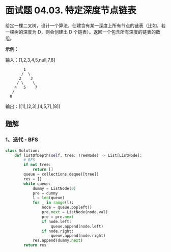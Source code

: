 # 面试题 04.03. 特定深度节点链表

给定一棵二叉树，设计一个算法，创建含有某一深度上所有节点的链表（比如，若一棵树的深度为 D，则会创建出 D 个链表）。返回一个包含所有深度的链表的数组。

 

**示例：**

输入：[1,2,3,4,5,null,7,8]

```
   	    1
   	   /  \ 
 	  2    3
	 / \    \ 
	4   5    7
   /
  8
```



输出：[[1],[2,3],[4,5,7],[8]]

## 题解

### 1、迭代 - BFS

```python
class Solution:
    def listOfDepth(self, tree: TreeNode) -> List[ListNode]:
        # BFS
        if not tree:
            return []
        queue = collections.deque([tree])
        res = []
        while queue:
            dummy = ListNode(0)
            pre = dummy
            l = len(queue)
            for _ in range(l):
                node = queue.popleft()
                pre.next = ListNode(node.val)
                pre = pre.next
                if node.left:
                    queue.append(node.left)
                if node.right:
                    queue.append(node.right)
            res.append(dummy.next)
        return res
```

